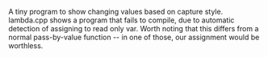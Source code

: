 A tiny program to show changing values based on capture style.
lambda.cpp shows a program that fails to compile, due to automatic detection of assigning to read only var. 
Worth noting that this differs from a normal pass-by-value function -- in one of those, our assignment would be 
worthless. 

